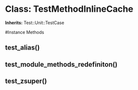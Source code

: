 # Class: TestMethodInlineCache
**Inherits:** Test::Unit::TestCase
    




#Instance Methods
## test_alias() [](#method-i-test_alias)

## test_module_methods_redefiniton() [](#method-i-test_module_methods_redefiniton)

## test_zsuper() [](#method-i-test_zsuper)

